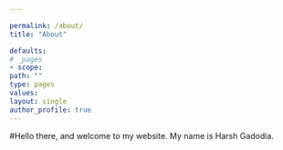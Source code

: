 ```yaml
---

permalink: /about/
title: "About"

defaults:
# _pages
- scope:
path: ""
type: pages
values:
layout: single
author_profile: true
---
```



#Hello there, and welcome to my website. My name is Harsh Gadodia.
